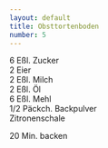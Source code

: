 ```yaml
---
layout: default
title: Obsttortenboden
number: 5
---
```


6 Eßl. Zucker  
2 Eier  
2 Eßl. Milch  
2 Eßl. Öl  
6 Eßl. Mehl  
1/2 Päckch. Backpulver  
Zitronenschale  

20 Min. backen
